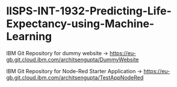 # llSPS-INT-1932-Predicting-Life-Expectancy-using-Machine-Learning



IBM Git Repository for dummy website ->
https://eu-gb.git.cloud.ibm.com/architsengupta/DummyWebsite

IBM Git Repository for Node-Red Starter Application ->
https://eu-gb.git.cloud.ibm.com/architsengupta/TestAppNodeRed

